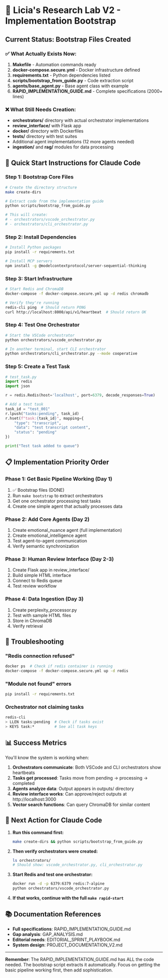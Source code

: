 # 🚀 Licia's Research Lab V2 - Implementation Bootstrap

## Current Status: Bootstrap Files Created

### ✅ What Actually Exists Now:

1. **Makefile** - Automation commands ready
2. **docker-compose.secure.yml** - Docker infrastructure defined
3. **requirements.txt** - Python dependencies listed
4. **scripts/bootstrap_from_guide.py** - Code extraction script
5. **agents/base_agent.py** - Base agent class with example
6. **RAPID_IMPLEMENTATION_GUIDE.md** - Complete specifications (2000+ lines)

### ❌ What Still Needs Creation:

- **orchestrators/** directory with actual orchestrator implementations
- **review_interface/** with Flask app
- **docker/** directory with Dockerfiles
- **tests/** directory with test suites
- Additional agent implementations (12 more agents needed)
- **ingestion/** and **rag/** modules for data processing

## 🎯 Quick Start Instructions for Claude Code

### Step 1: Bootstrap Core Files
```bash
# Create the directory structure
make create-dirs

# Extract code from the implementation guide
python scripts/bootstrap_from_guide.py

# This will create:
# - orchestrators/vscode_orchestrator.py
# - orchestrators/cli_orchestrator.py
```

### Step 2: Install Dependencies
```bash
# Install Python packages
pip install -r requirements.txt

# Install MCP servers
npm install -g @modelcontextprotocol/server-sequential-thinking
```

### Step 3: Start Infrastructure
```bash
# Start Redis and ChromaDB
docker-compose -f docker-compose.secure.yml up -d redis chromadb

# Verify they're running
redis-cli ping  # Should return PONG
curl http://localhost:8000/api/v1/heartbeat  # Should return OK
```

### Step 4: Test One Orchestrator
```bash
# Start the VSCode orchestrator
python orchestrators/vscode_orchestrator.py

# In another terminal, start CLI orchestrator
python orchestrators/cli_orchestrator.py --mode cooperative
```

### Step 5: Create a Test Task
```python
# test_task.py
import redis
import json

r = redis.Redis(host='localhost', port=6379, decode_responses=True)

# Add a test task
task_id = "test_001"
r.lpush("tasks:pending", task_id)
r.hset(f"task:{task_id}", mapping={
    "type": "transcript",
    "data": "test transcript content",
    "status": "pending"
})

print("Test task added to queue")
```

## 📋 Implementation Priority Order

### Phase 1: Get Basic Pipeline Working (Day 1)
1. ✅ Bootstrap files (DONE)
2. Run `make bootstrap` to extract orchestrators
3. Get one orchestrator processing test tasks
4. Create one simple agent that actually processes data

### Phase 2: Add Core Agents (Day 2)
1. Create emotional_nuance agent (full implementation)
2. Create emotional_intelligence agent
3. Test agent-to-agent communication
4. Verify semantic synchronization

### Phase 3: Human Review Interface (Day 2-3)
1. Create Flask app in review_interface/
2. Build simple HTML interface
3. Connect to Redis queue
4. Test review workflow

### Phase 4: Data Ingestion (Day 3)
1. Create perplexity_processor.py
2. Test with sample HTML files
3. Store in ChromaDB
4. Verify retrieval

## 🔧 Troubleshooting

### "Redis connection refused"
```bash
docker ps  # Check if redis container is running
docker-compose -f docker-compose.secure.yml up -d redis
```

### "Module not found" errors
```bash
pip install -r requirements.txt
```

### Orchestrator not claiming tasks
```bash
redis-cli
> LLEN tasks:pending  # Check if tasks exist
> KEYS task:*         # See all task keys
```

## 📊 Success Metrics

You'll know the system is working when:

1. **Orchestrators communicate**: Both VSCode and CLI orchestrators show heartbeats
2. **Tasks get processed**: Tasks move from pending → processing → completed
3. **Agents analyze data**: Output appears in outputs/ directory
4. **Review interface works**: Can approve/reject outputs at http://localhost:3000
5. **Vector search functions**: Can query ChromaDB for similar content

## 🎯 Next Action for Claude Code

1. **Run this command first:**
   ```bash
   make create-dirs && python scripts/bootstrap_from_guide.py
   ```

2. **Then verify orchestrators were created:**
   ```bash
   ls orchestrators/
   # Should show: vscode_orchestrator.py, cli_orchestrator.py
   ```

3. **Start Redis and test one orchestrator:**
   ```bash
   docker run -d -p 6379:6379 redis:7-alpine
   python orchestrators/vscode_orchestrator.py
   ```

4. **If that works, continue with the full `make rapid-start`**

## 📚 Documentation References

- **Full specifications**: RAPID_IMPLEMENTATION_GUIDE.md
- **Gap analysis**: GAP_ANALYSIS.md
- **Editorial needs**: EDITORIAL_SPRINT_PLAYBOOK.md
- **System design**: PROJECT_DOCUMENTATION_V2.md

---

**Remember**: The RAPID_IMPLEMENTATION_GUIDE.md has ALL the code needed. The bootstrap script extracts it automatically. Focus on getting the basic pipeline working first, then add sophistication.
